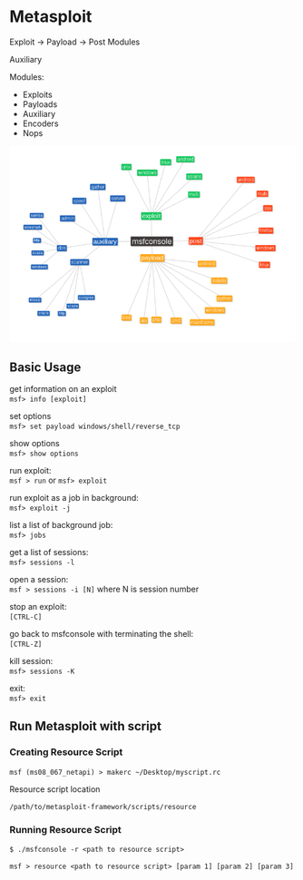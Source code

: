 # Metasploit

Exploit -&gt; Payload -&gt; Post Modules

Auxiliary

Modules:

* Exploits
* Payloads
* Auxiliary
* Encoders
* Nops

![](../.gitbook/assets/metasploit-structure.png)

## Basic Usage

get information on an exploit  
`msf> info [exploit]`

set options  
`msf> set payload windows/shell/reverse_tcp`

show options  
`msf> show options`

run exploit:  
`msf > run` or `msf> exploit`

run exploit as a job in background:  
`msf> exploit -j`

list a list of background job:  
`msf> jobs`

get a list of sessions:  
`msf> sessions -l`

open a session:  
`msf > sessions -i [N]` where N is session number

stop an exploit:  
`[CTRL-C]`

go back to msfconsole with terminating the shell:  
`[CTRL-Z]`

kill session:  
`msf> sessions -K`

exit:  
`msf> exit`

## Run Metasploit with script

### Creating Resource Script

```text
msf (ms08_067_netapi) > makerc ~/Desktop/myscript.rc
```

Resource script location

```text
/path/to/metasploit-framework/scripts/resource
```

### Running Resource Script

```text
$ ./msfconsole -r <path to resource script>
```

```text
msf > resource <path to resource script> [param 1] [param 2] [param 3]
```

